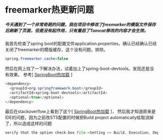 # freemarker热更新问题

 ##### 今天遇到了一个非常奇葩的问题，我在项目中修改了freemarker的模版文件保存后刷新了页面，但是没有起作用，只有重启了Tomcat修改的内容才会生效。    
   我首先检查了spring boot的配置文件application.properties，确认已经确认已经关闭了freemarker的模版缓存，这个没有问题。排除。
  ```java
  spring.freemarker.cache=false
  ```

  然后在网上找了一下解决办法，试着加上了spring-boot-devtools。发现还是没有效果。 参考[ [SpringBoot热加载](http://www.tianshouzhi.com/api/tutorials/springboot/106/) ]  
  ```java
  <dependency>
  	<groupId>org.springframework.boot</groupId>
  	<artifactId>spring-boot-devtools</artifactId>
  	<optional>true</optional>
  </dependency>
  ```

  最后在stackoverflow上看到了这个[ [SpringBoot热加载](https://stackoverflow.com/questions/33349456/how-to-make-auto-reload-with-spring-boot-on-idea-intellij?answertab=votes#tab-top) ]，
  然后我才知道原来是IDE的问题，因为之前改STS配置的时候把Build project automatically给取消掉了，所以造成这样的问题
  ```java
  verify that the option check-box File->Setting –> Build, Execution, Deployment –> Compiler–>Build project automatically is selected.
  ```
